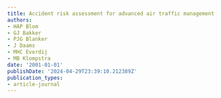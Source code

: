 ```yaml
---
title: Accident risk assessment for advanced air traffic management
authors:
- HAP Blom
- GJ Bakker
- PJG Blanker
- J Daams
- MHC Everdij
- MB Klompstra
date: '2001-01-01'
publishDate: '2024-04-29T23:39:10.212389Z'
publication_types:
- article-journal
---
```

